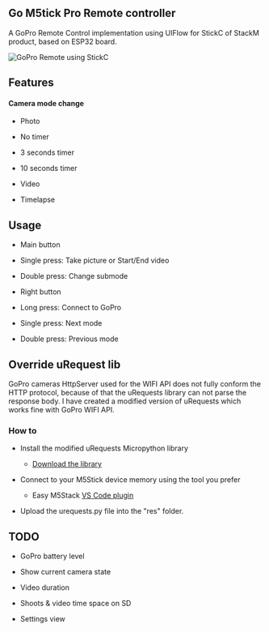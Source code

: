 
## Go M5tick Pro Remote controller

  

A GoPro Remote Control implementation using UIFlow for StickC of StackM product, based on ESP32 board.

  

![GoPro Remote using StickC](https://github.com/jesuslg123/gopro-remote-stickC/blob/master/StickC_Remote.png)

  

## Features

#### Camera mode change

- Photo

- No timer

- 3 seconds timer

- 10 seconds timer

- Video

- Timelapse

  

## Usage

- Main button

- Single press: Take picture or Start/End video

- Double press: Change submode

- Right button

- Long press: Connect to GoPro

- Single press: Next mode

- Double press: Previous mode

  

## Override uRequest lib
GoPro cameras HttpServer used for the WIFI API does not fully conform the HTTP protocol, because of that the uRequests library can not parse the response body. 
I have created a modified version of uRequests which works fine with GoPro WIFI API.

### How to
- Install the modified uRequests Micropython library

	-  [Download the library](https://github.com/jesuslg123/micropython-lib/blob/patch-1/urequests/urequests.py)

- Connect to your M5Stick device memory using the tool you prefer

	- Easy M5Stack [VS Code plugin](https://marketplace.visualstudio.com/items?itemName=curdeveryday.vscode-m5stack-mpy)

- Upload the urequests.py file into the "res" folder.

  

## TODO

- GoPro battery level

- Show current camera state

- Video duration

- Shoots & video time space on SD

- Settings view